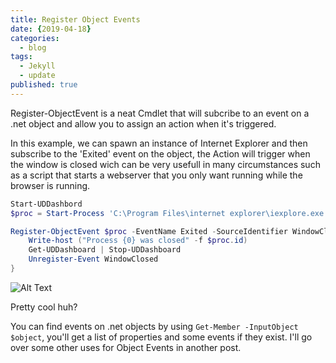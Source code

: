 ```yaml
---
title: Register Object Events
date: {2019-04-18}
categories:
  - blog
tags:
  - Jekyll
  - update
published: true
---
```

Register-ObjectEvent is a neat Cmdlet that will subcribe to an event on a .net object and allow you to assign an action when it's triggered.

In this example, we can spawn an instance of Internet Explorer and then subscribe to the 'Exited' event on the object, the Action will trigger when the window is closed wich can be very usefull in many circumstances such as a script that starts a webserver that you only want running while the browser is running.

```powershell
Start-UDDashbord
$proc = Start-Process 'C:\Program Files\internet explorer\iexplore.exe' -ArgumentList 'http://localhost:80' -PassThru

Register-ObjectEvent $proc -EventName Exited -SourceIdentifier WindowClosed -Action {
    Write-host ("Process {0} was closed" -f $proc.id)
    Get-UDDashboard | Stop-UDDashboard
    Unregister-Event WindowClosed
}
```

![Alt Text](https://i.imgur.com/flQcXWu.gif)

Pretty cool huh?

You can find events on .net objects by using `Get-Member -InputObject $object`, you'll get a list of properties and some events if they exist. I'll go over some other uses for Object Events in another post.

